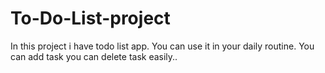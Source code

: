 # To-Do-List-project
In this project i have todo list app. You can use it in your daily routine.  You can add  task you can delete task easily..
